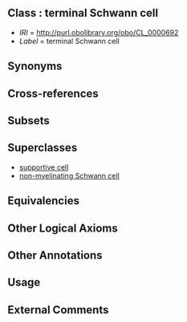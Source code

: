 
## Class : terminal Schwann cell

 * *IRI* = http://purl.obolibrary.org/obo/CL_0000692
 * *Label* = terminal Schwann cell

## Synonyms


## Cross-references


## Subsets


## Superclasses

 * [supportive cell](../../CL/30/CL_0000630.md)
 * [non-myelinating Schwann cell](../../CL/76/CL_0002376.md)

## Equivalencies


## Other Logical Axioms


## Other Annotations


## Usage


## External Comments

